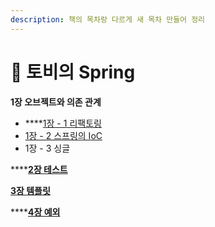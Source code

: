 ```yaml
---
description: 책의 목차랑 다르게 새 목차 만들어 정리
---
```


# 📗 토비의 Spring



**1장 오브젝트와 의존 관계**

* ****[1장 - 1 리팩토링](1-1.md)
* [1장 - 2 스프링의 IoC](1-2-ioc.md)
* 1장 - 3 싱글

****[**2장 테스트**](2.md)

****[**3장 템플릿**](3.md)****

****[**4장 예외**](4.md)


